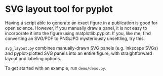 # SVG layout tool for pyplot
Having a script able to generate an exact figure in a publication is good for open science.
However, if you manually draw a panel, 
it is not easy to incorporate it into the figure using matplotlib.pyplot.
If you, like me, find converting an SVG/PDF to PNG/JPG mysteriously unsettling, try this. 

``svg_layout.py`` combines manually-drawn SVG panels (e.g. Inkscape SVGs) and 
pyplot-plotted SVG panels into an entire figure, 
with straightforward layout and labeling options.

To get started with an example, run ``demo/demo.py``.
